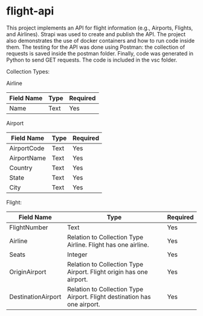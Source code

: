 # flight-api
This project implements an API for flight information (e.g., Airports, Flights, and Airlines). Strapi was used to create and publish the API. The project also demonstrates the use of docker containers and how to run code inside them. The testing for the API was done using Postman: the collection of requests is saved inside the postman folder. Finally, code was generated in Python to send GET requests. The code is included in the vsc folder.

Collection Types:

Airline

|Field Name | Type |Required|
|-----------|------|--------|
|Name       | Text |Yes     |


Airport

|Field Name  | Type |Required|
|------------|------|--------|
|AirportCode | Text |Yes     |
|AirportName | Text |Yes     |
|Country     | Text |Yes     |
|State       | Text |Yes     |
|City        | Text |Yes     |

Flight:

|Field Name         | Type                                                                      |Required|
|-------------------|---------------------------------------------------------------------------|--------|
|FlightNumber       | Text                                                                      |Yes     |
|Airline            | Relation to Collection Type Airline. Flight has one airline.              |Yes     |
|Seats              | Integer                                                                   |Yes     |
|OriginAirport      | Relation to Collection Type Airport. Flight origin has one airport.       |Yes     |
|DestinationAirport | Relation to Collection Type Airport. Flight destination has one airport.  |Yes     |



